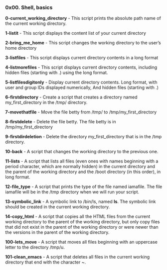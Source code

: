 ### 0x00. Shell, basics

**0-current_working_directory** - This script prints the absolute path name of the current working directory.

**1-listit** - This script displays the content list of your current directory

**2-bring_me_home** - This script changes the working directory to the user’s home directory

**3-listfiles** - This script displays current directory contents in a long format

**4-listmorefiles** - This script displays current directory contents, including hidden files (starting with .) using the long format.

**5-listfilesdigitonly** - Display current directory contents. Long format, with user and group IDs displayed numerically, And hidden files (starting with .)

**6-firstdirectory** - Create a script that creates a directory named my_first_directory in the /tmp/ directory.

**7-movethatfile** - Move the file betty from /tmp/ to /tmp/my_first_directory

**8-firstdelete** - Delete the file betty. The file betty is in /tmp/my_first_directory

**9-firstdirdeletion** - Delete the directory my_first_directory that is in the /tmp directory.

**10-back** - A  script that changes the working directory to the previous one.

**11-lists** - A  script that lists all files (even ones with names beginning with a period character, which are normally hidden) in the current directory and the parent of the working directory and the /boot directory (in this order), in long format.

**12-file_type** - A  script that prints the type of the file named iamafile. The file iamafile will be in the /tmp directory when we will run your script.

**13-symbolic_link** - A symbolic link to /bin/ls, named __ls__. The symbolic link should be created in the current working directory.

**14-copy_html** - A script that copies all the HTML files from the current working directory to the parent of the working directory, but only copy files that did not exist in the parent of the working directory or were newer than the versions in the parent of the working directory.

**100-lets_move** - A script that moves all files beginning with an uppercase letter to the directory /tmp/u.

**101-clean_emacs** - A script that deletes all files in the current working directory that end with the character ~.
